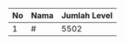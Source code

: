 | No | Nama            | Jumlah Level |
|----|-----------------|--------------|
| 1  | #    |    5502        |

